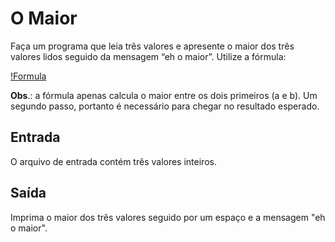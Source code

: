 # O Maior
Faça um programa que leia três valores e apresente o maior dos três valores lidos seguido da mensagem “eh o maior”. Utilize a fórmula:

[!Formula](https://resources.beecrowd.com/gallery/images/problems/UOJ_1013.png)

**Obs**.: a fórmula apenas calcula o maior entre os dois primeiros (a e b). Um segundo passo, portanto é necessário para chegar no resultado esperado.

## Entrada
O arquivo de entrada contém três valores inteiros.

## Saída
Imprima o maior dos três valores seguido por um espaço e a mensagem "eh o maior".

